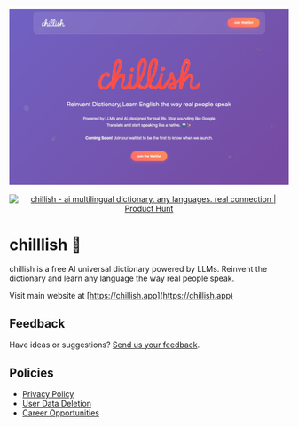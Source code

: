![chillish free dictionary landing page](./landing-page.jpeg)

<p align="center">
  <a href="https://www.producthunt.com/products/chillish?embed=true&utm_source=badge-featured&utm_medium=badge&utm_source=badge-chillish" target="_blank">
    <img src="https://api.producthunt.com/widgets/embed-image/v1/featured.svg?post_id=989030&theme=light&t=1751883031659" alt="chillish - ai multilingual dictionary. any languages. real connection | Product Hunt" style="width: 250px; height: 54px;" width="250" height="54" />
  </a>
</p>

# chilllish 📕
chillish is a free AI universal dictionary powered by LLMs. Reinvent the dictionary and learn any language the way real people speak.

Visit main website at [https://chillish.app](https://chillish.app)

## Feedback
Have ideas or suggestions? [Send us your feedback](https://www.facebook.com/share/g/19LWcw1LA9/).

## Policies
- [Privacy Policy](./privacy.html)
- [User Data Deletion](./data-deletion.html)
- [Career Opportunities](./career.html)
